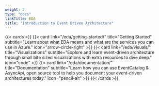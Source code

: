 ```yaml
---
weight: 2
type: "docs"
linkTitle: EDA
title: "Introduction to Event Driven Architecture"
---
```


{{< cards >}}
  {{< card link="/eda/getting-started/" title="Getting Started" subtitle="Learn about what EDA means and what are the services you can use in Azure." icon="arrow-circle-right" >}}
  {{< card link="/eda/visuals/" title="Visualizations" subtitle="Explore and learn event-driven architecture through small bite sized visualizations with extra resources to dive deep." icon="code" >}} 
  {{< card link="/eda/documentation/" title="Documentation" subtitle="Learn how you can use EventCatalog & AsyncApi, open source tool to help you document your event-driven architectures today." icon="pencil-alt" >}}
{{< /cards >}}
 